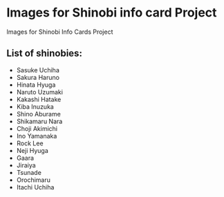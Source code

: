 # Images for Shinobi info card Project

Images for Shinobi Info Cards Project

## List of shinobies:

- Sasuke Uchiha
- Sakura Haruno
- Hinata Hyuga
- Naruto Uzumaki
- Kakashi Hatake
- Kiba Inuzuka
- Shino Aburame
- Shikamaru Nara
- Choji Akimichi
- Ino Yamanaka
- Rock Lee
- Neji Hyuga
- Gaara
- Jiraiya
- Tsunade 
- Orochimaru
- Itachi Uchiha
